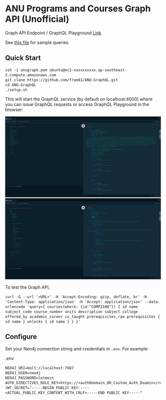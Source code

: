 # ANU Programs and Courses Graph API (Unofficial)

Graph API Endpoint / GraphQL Playground [Link](http://ec2-3-26-165-14.ap-southeast-2.compute.amazonaws.com/graphql)

See [this file](src/query.graphql) for sample queries.

## Quick Start

```
ssh -i anugraph.pem ubuntu@ec2-xxxxxxxxxx.ap-southeast-2.compute.amazonaws.com
git clone https://github.com/from81/ANU-GraphQL.git
cd ANU-GraphQL
./setup.sh
```

This will start the GraphQL service (by default on localhost:4000) where you can issue GraphQL requests or access GraphQL Playground in the browser:

![](img/img1.jpg)
![](img/img2.jpg)

To test the Graph API,

```
curl -G --url '<URL>' -H 'Accept-Encoding: gzip, deflate, br' -H 'Content-Type: application/json' -H 'Accept: application/json' --data-urlencode 'query={ courses(where: {id:"COMP2100"}) { id name subject_code course_number units description subject college offered_by academic_career co_taught prerequisites_raw prerequisites { id name } unlocks { id name } } }'
```

## Configure

Set your Neo4j connection string and credentials in `.env`. For example:

_.env_

```
NEO4J_URI=bolt://localhost:7687
NEO4J_USER=neo4j
NEO4J_PASSWORD=letmein
AUTH_DIRECTIVES_ROLE_KEY=https://<auth0domain_OR_Custom_Auth_Doamin>/role
JWT_SECRET="-----BEGIN PUBLIC KEY-----<ACTUAL_PUBLIC_KEY_CONTENT_WITH_CRLF>-----END PUBLIC KEY-----"
```